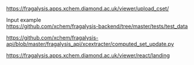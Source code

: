 https://fragalysis.apps.xchem.diamond.ac.uk/viewer/upload_cset/ 

Input example <br>
https://github.com/xchem/fragalysis-backend/tree/master/tests/test_data 

https://github.com/xchem/fragalysis-api/blob/master/fragalysis_api/xcextracter/computed_set_update.py 


https://fragalysis.apps.xchem.diamond.ac.uk/viewer/react/landing